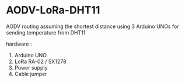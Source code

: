 # AODV-LoRa-DHT11
AODV routing assuming the shortest distance using 3 Arduino UNOs for sending temperature from DHT11

hardware :
1. Arduino UNO
2. LoRa RA-02 / SX1278
3. Power supply
4. Cable jumper

